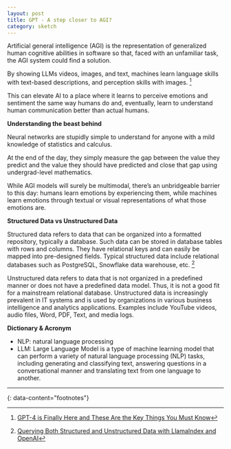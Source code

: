 ```yaml
---
layout: post
title: GPT - A step closer to AGI?
category: sketch
---
```


Artificial general intelligence (AGI) is the representation of generalized human cognitive abilities in software so that, faced with an unfamiliar task, the AGI system could find a solution.

By showing LLMs videos, images, and text, machines learn language skills with text-based descriptions, and perception skills with images. [^1]

This can elevate AI to a place where it learns to perceive emotions and sentiment the same way humans do and, eventually, learn to understand human communication better than actual humans.


__Understanding the beast behind__

Neural networks are stupidly simple to understand for anyone with a mild knowledge of statistics and calculus.

At the end of the day, they simply measure the gap between the value they predict and the value they should have predicted and close that gap using undergrad-level mathematics.

While AGI models will surely be multimodal, there’s an unbridgeable barrier to this day: humans learn emotions by experiencing them, while machines learn emotions through textual or visual representations of what those emotions are.


__Structured Data vs Unstructured Data__

Structured data refers to data that can be organized into a formatted repository, typically a database. Such data can be stored in database tables with rows and columns. They have relational keys and can easily be mapped into pre-designed fields. Typical structured data include relational databases such as PostgreSQL, Snowflake data warehouse, etc. [^2]

Unstructured data refers to data that is not organized in a predefined manner or does not have a predefined data model. Thus, it is not a good fit for a mainstream relational database. Unstructured data is increasingly prevalent in IT systems and is used by organizations in various business intelligence and analytics applications. Examples include YouTube videos, audio files, Word, PDF, Text, and media logs.



__Dictionary & Acronym__

- NLP: natural language processing
- LLM: Large Language Model is a type of machine learning model that can perform a variety of natural language processing (NLP) tasks, including generating and classifying text, answering questions in a conversational manner and translating text from one language to another.



---
{: data-content="footnotes"}

[^1]: [GPT-4 is Finally Here and These Are the Key Things You Must Know](https://medium.com/@ignacio.de.gregorio.noblejas/gpt-4-released-7adb364d0f01)
[^2]: [Querying Both Structured and Unstructured Data with LlamaIndex and OpenAI](https://betterprogramming.pub/querying-both-structured-and-unstructured-data-with-llamaindex-and-openai-8121c97ba57)
